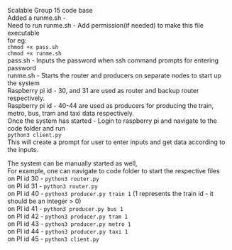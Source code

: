 Scalable Group 15 code base   
Added a runme.sh -  
Need to run runme.sh - Add permission(if needed) to make this file executable   
for eg:   
`chmod +x pass.sh`  
`chmod +x runme.sh`   
pass.sh - Inputs the password when ssh command prompts for entering password  
runme.sh - Starts the router and producers on separate nodes to start up the system  
Raspberry pi id - 30, and 31 are used as router and backup router respectively.   
Raspberry pi id - 40-44 are used as producers for producing the train, metro, bus, tram and taxi data respectively.  
Once the system has started - Login to raspberry pi and navigate to the code folder and run  
`python3 client.py`  
This will create a prompt for user to enter inputs and get data according to the inputs.   

The system can be manually started as well,   
For example, one can navigate to code folder to start the respective files  
on PI id 30 - `python3 router.py`  
on PI id 31 - `python3 router.py`  
on PI id 40 - `python3 producer.py train 1` (1 represents the train id - it should be an integer > 0)    
on PI id 41 - `python3 producer.py bus 1`  
on PI id 42 - `python3 producer.py tram 1`    
on PI id 43 - `python3 producer.py metro 1`   
on PI id 44 - `python3 producer.py taxi 1`      
on PI id 45 - `python3 client.py`    



